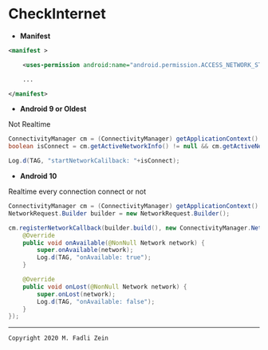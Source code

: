 # CheckInternet

- **Manifest**
```xml
<manifest >

    <uses-permission android:name="android.permission.ACCESS_NETWORK_STATE" />

    ...

</manifest>
```

- **Android 9 or Oldest**

Not Realtime
```java
ConnectivityManager cm = (ConnectivityManager) getApplicationContext().getSystemService(Context.CONNECTIVITY_SERVICE);
boolean isConnect = cm.getActiveNetworkInfo() != null && cm.getActiveNetworkInfo().isConnected();

Log.d(TAG, "startNetworkCalilback: "+isConnect);
```

- **Android 10**

Realtime every connection connect or not
```java
ConnectivityManager cm = (ConnectivityManager) getApplicationContext().getSystemService(Context.CONNECTIVITY_SERVICE);
NetworkRequest.Builder builder = new NetworkRequest.Builder();

cm.registerNetworkCallback(builder.build(), new ConnectivityManager.NetworkCallback(){
    @Override
    public void onAvailable(@NonNull Network network) {
        super.onAvailable(network);
        Log.d(TAG, "onAvailable: true");
    }

    @Override
    public void onLost(@NonNull Network network) {
        super.onLost(network);
        Log.d(TAG, "onAvailable: false");
    }
});
```

---

```
Copyright 2020 M. Fadli Zein
```

